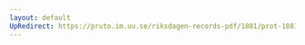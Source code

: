 ```yaml
---
layout: default
UpRedirect: https://pruto.im.uu.se/riksdagen-records-pdf/1881/prot-1881--fk--011.pdf
---
```

